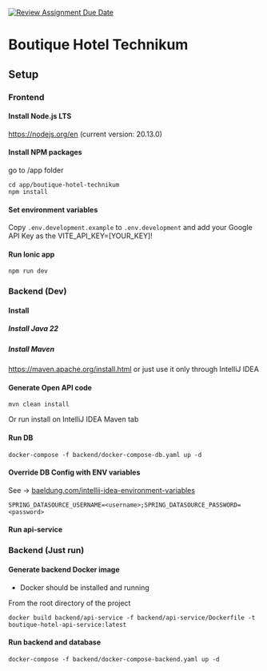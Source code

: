 [![Review Assignment Due Date](https://classroom.github.com/assets/deadline-readme-button-24ddc0f5d75046c5622901739e7c5dd533143b0c8e959d652212380cedb1ea36.svg)](https://classroom.github.com/a/bFlAvWr6)

# Boutique Hotel Technikum

## Setup

### Frontend

#### Install Node.js LTS

https://nodejs.org/en (current version: 20.13.0)


#### Install NPM packages
go to /app folder

```
cd app/boutique-hotel-technikum
npm install
```

#### Set environment variables
Copy ```.env.development.example``` to ```.env.development``` and add your Google API Key as the VITE_API_KEY=[YOUR_KEY]!

#### Run Ionic app
```
npm run dev
```

### Backend (Dev)

#### Install

##### Install Java 22

##### Install Maven

https://maven.apache.org/install.html or just use it only through IntelliJ IDEA

#### Generate Open API code

```
mvn clean install
```

Or run install on IntelliJ IDEA Maven tab

#### Run DB

```
docker-compose -f backend/docker-compose-db.yaml up -d
```

#### Override DB Config with ENV variables

See -> [baeldung.com/intellij-idea-environment-variables](https://www.baeldung.com/intellij-idea-environment-variables)

````
SPRING_DATASOURCE_USERNAME=<username>;SPRING_DATASOURCE_PASSWORD=<password>
```` 

#### Run api-service

### Backend (Just run)

#### Generate backend Docker image

 - Docker should be installed and running

From the root directory of the project

```
docker build backend/api-service -f backend/api-service/Dockerfile -t boutique-hotel-api-service:latest
```

#### Run backend and database

```
docker-compose -f backend/docker-compose-backend.yaml up -d
```